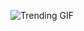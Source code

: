 
<!-- GIF_SECTION -->
![Trending GIF](https://media2.giphy.com/media/v1.Y2lkPThiYjIxNzcycmZseXczMTZ3MWE5ZWRsemFjbXZwaWhxNWZ1aHlneWR5MWdmMW9qcyZlcD12MV9naWZzX3NlYXJjaCZjdD1n/KwMYzlxpfL3OZikB2Q/giphy.gif)
<!-- END_GIF_SECTION -->

